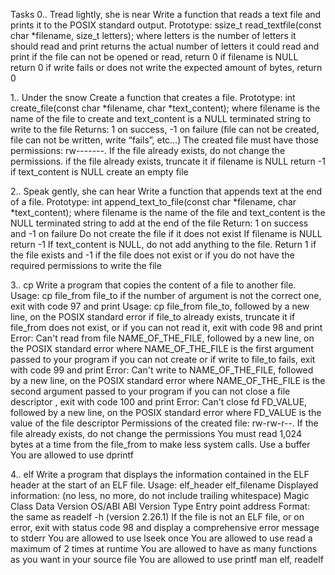 Tasks
0.. Tread lightly, she is near Write a function that reads a text file and prints it to the POSIX standard output.
Prototype: ssize_t read_textfile(const char *filename, size_t letters); where letters is the number of letters it should read and print returns the actual number of letters it could read and print if the file can not be opened or read, return 0 if filename is NULL return 0 if write fails or does not write the expected amount of bytes, return 0

1.. Under the snow Create a function that creates a file.
Prototype: int create_file(const char *filename, char *text_content); where filename is the name of the file to create and text_content is a NULL terminated string to write to the file Returns: 1 on success, -1 on failure (file can not be created, file can not be written, write “fails”, etc…) The created file must have those permissions: rw-------. If the file already exists, do not change the permissions. if the file already exists, truncate it if filename is NULL return -1 if text_content is NULL create an empty file

2.. Speak gently, she can hear Write a function that appends text at the end of a file.
Prototype: int append_text_to_file(const char *filename, char *text_content); where filename is the name of the file and text_content is the NULL terminated string to add at the end of the file Return: 1 on success and -1 on failure Do not create the file if it does not exist If filename is NULL return -1 If text_content is NULL, do not add anything to the file. Return 1 if the file exists and -1 if the file does not exist or if you do not have the required permissions to write the file

3.. cp Write a program that copies the content of a file to another file.
Usage: cp file_from file_to if the number of argument is not the correct one, exit with code 97 and print Usage: cp file_from file_to, followed by a new line, on the POSIX standard error if file_to already exists, truncate it if file_from does not exist, or if you can not read it, exit with code 98 and print Error: Can't read from file NAME_OF_THE_FILE, followed by a new line, on the POSIX standard error where NAME_OF_THE_FILE is the first argument passed to your program if you can not create or if write to file_to fails, exit with code 99 and print Error: Can't write to NAME_OF_THE_FILE, followed by a new line, on the POSIX standard error where NAME_OF_THE_FILE is the second argument passed to your program if you can not close a file descriptor , exit with code 100 and print Error: Can't close fd FD_VALUE, followed by a new line, on the POSIX standard error where FD_VALUE is the value of the file descriptor Permissions of the created file: rw-rw-r--. If the file already exists, do not change the permissions You must read 1,024 bytes at a time from the file_from to make less system calls. Use a buffer You are allowed to use dprintf

4.. elf Write a program that displays the information contained in the ELF header at the start of an ELF file.
Usage: elf_header elf_filename Displayed information: (no less, no more, do not include trailing whitespace) Magic Class Data Version OS/ABI ABI Version Type Entry point address Format: the same as readelf -h (version 2.26.1) If the file is not an ELF file, or on error, exit with status code 98 and display a comprehensive error message to stderr You are allowed to use lseek once You are allowed to use read a maximum of 2 times at runtime You are allowed to have as many functions as you want in your source file You are allowed to use printf man elf, readelf
